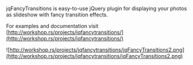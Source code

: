 jqFancyTransitions is easy-to-use jQuery plugin for displaying your photos as slideshow with fancy transition effects.

For examples and documentation visit [http://workshop.rs/projects/jqfancytransitions/](http://workshop.rs/projects/jqfancytransitions/)

![http://workshop.rs/projects/jqfancytransitions/jqFancyTransitions2.png](http://workshop.rs/projects/jqfancytransitions/jqFancyTransitions2.png)